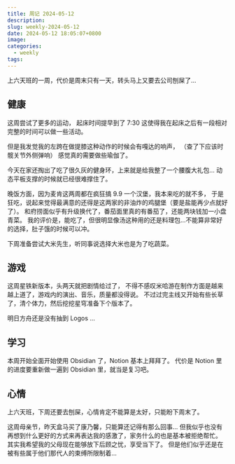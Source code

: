 ```yaml
---
title: 周记 2024-05-12
description: 
slug: weekly-2024-05-12
date: 2024-05-12 18:05:07+0800
image: 
categories:
  - weekly
tags:
---
```


上六天班的一周，代价是周末只有一天，转头马上又要去公司刨屎了...

## 健康

这周尝试了更多的运动，
起床时间提早到了 7:30 这使得我在起床之后有一段相对完整的时间可以做一些活动。

但是我发觉我的左跨在做提膝这种动作的时候会有嘎达的响声，
（查了下应该时髋关节外侧弹响）
感觉真的需要做些瑜伽了。

今天在家还掏出了吃了很久灰的健身环，上来就是给我整了一个腰腹大礼包...
动态平板支撑的时候就已经很难撑住了。

晚饭方面，因为麦肯这两周都在疯狂搞 9.9 一个汉堡，我本来吃的就不多，
于是狂吃，说起来觉得最满意的还得是这两家的非油炸的鸡腿堡（要是盐能再少点就好了）。
和府捞面似乎有升级换代了，番茄面里真的有番茄了，还能两块钱加一小盘青菜。
我的评价是，能吃了，但很明显像汤这种用的还是料理包...不能算非常好的选择，肚子饿的时候可以冲。

下周准备尝试大米先生，听同事说选择大米也是为了吃蔬菜。

## 游戏

这周星铁新版本，头两天就把剧情给过了，
不得不感叹米哈游在制作方面是越来越上道了，游戏内的演出、音乐，质量都没得说。
不过过完主线又开始有些长草了，清个体力，然后挖挖星穹准备下个版本了。

明日方舟还是没有抽到 Logos ...

## 学习

本周开始全面开始使用 Obsidian 了，Notion 基本上拜拜了。
代价是 Notion 里的进度要重新做一遍到 Obsidian 里，就当是复习吧。

## 心情

上六天班，下周还要去刨屎，心情肯定不能算是太好，只能盼下周末了。

这周母亲节，昨天盒马买了康乃馨，只能算还记得有那么回事...
但我似乎也没有再想到什么更好的方式来再表达我的感激了，家务什么的也是基本被拒绝帮忙。
其实我希望我的父母现在能够放下后顾之忧，享受当下了。
但是他们似乎还是在被有些属于他们那代人的束缚所限制着...